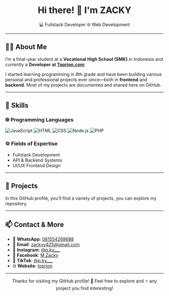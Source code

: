 <h1 align="center">Hi there! 👋 I'm ZACKY</h1>
<p align="center">
  💻 Fullstack Developer <!--• 🎮 Game Development •--> 🌐 Web Development
</p>

---

## 🧑‍🎓 About Me

I’m a final-year student at a **Vocational High School (SMK)** in Indonesia and currently a **Developer at [Toprion.com](https://toprion.com)**.

I started learning programming in 8th grade and have been building various personal and professional projects ever since—both in **frontend** and **backend**. Most of my projects are documented and shared here on GitHub.

---

## 🚀 Skills

### 🌐 Programming Languages
![JavaScript](https://img.shields.io/badge/JavaScript-F7DF1E?style=flat&logo=javascript&logoColor=black)
![HTML](https://img.shields.io/badge/HTML5-E34F26?style=flat&logo=html5&logoColor=white)
![CSS](https://img.shields.io/badge/CSS3-1572B6?style=flat&logo=css3&logoColor=white)
![Node.js](https://img.shields.io/badge/Node.js-18.x-brightgreen)
![PHP](https://img.shields.io/badge/PHP-777BB4?style=flat&logo=php&logoColor=white)
<!--![Lua](https://img.shields.io/badge/Lua-2C2D72?style=flat&logo=lua&logoColor=white)
![C++](https://img.shields.io/badge/C++-00599C?style=flat&logo=c%2B%2B&logoColor=white) -->

### ⚙️ Fields of Expertise
- Fullstack Development  <!-- Game Development -->
- API & Backend Systems  
- UI/UX Frontend Design  

---

## 📁 Projects

In this GitHub profile, you'll find a variety of projects, you can explore my repository.  

---

## 📫 Contact & More

- 📱 **WhatsApp**: [081554269688](https://wa.me/6281554269688)
- 📧 **Email**: [zackyy425@gmail.com](mailto:zackyy425@gmail.com)
- 📸 **Instagram**: [@p.ky___](https://instagram.com/p.ky___)
- 👤 **Facebook**: [M Zacky](https://www.facebook.com/share/172NmZtMos/)
- 🎵 **TikTok**: [@p.ky___](https://www.tiktok.com/@p.kyy___)
- 🌐 **Website**: [toprion](https://toprion.com)

---

<p align="center">
  Thanks for visiting my GitHub profile! 🙏  
  Feel free to explore and ⭐ any project you find interesting!
</p>
